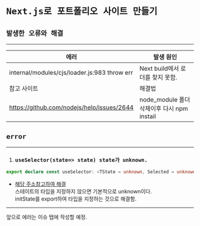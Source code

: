 # `Next.js로 포트폴리오 사이트 만들기`


## `발생한 오류와 해결`
----------

|에러 | 발생 원인 |
|--|--|
|internal/modules/cjs/loader.js:983 throw err|Next build에서 로더를 찾지 못함.
|참고 사이트| 해결법|
|https://github.com/nodejs/help/issues/2644|node_module 폴더 삭제이후 다시 npm instail |


## `error `
-------------
1. ### `useSelector(state=> state) state가 unknown.`  
```typescript
export declare const useSelector: <TState = unknown, Selected = unknown>(selector: (state: TState) => Selected, equalityFn?: EqualityFn<Selected> | undefined) => Selected;
```
+ [해당 주소참고하여 해결](https://stackoverflow.com/questions/57472105/react-redux-useselector-typescript-type-for-state)  
스테이트의 타입을 지정하지 않으면 기본적으로 unknown이다.  
initState를 export하여 타입을 지정하는 것으로 해결함. 
----------------------------
앞으로 에러는 이슈 탭에 작성할 예정.

